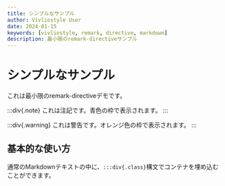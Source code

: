 ```yaml
---
title: シンプルなサンプル
author: Vivliostyle User
date: 2024-01-15
keywords: [vivliostyle, remark, directive, markdown]
description: 最小限のremark-directiveサンプル
---
```


# シンプルなサンプル

これは最小限のremark-directiveデモです。

:::div{.note}
これは注記です。青色の枠で表示されます。
:::

:::div{.warning}
これは警告です。オレンジ色の枠で表示されます。
:::

## 基本的な使い方

通常のMarkdownテキストの中に、`:::div{.class}`構文でコンテナを埋め込むことができます。